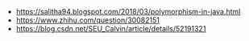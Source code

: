 
- https://salitha94.blogspot.com/2018/03/polymorphism-in-java.html
- https://www.zhihu.com/question/30082151
- https://blog.csdn.net/SEU_Calvin/article/details/52191321
